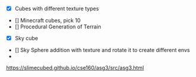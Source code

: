 - [x] Cubes with different texture types
- [] Minecraft cubes, pick 10
- [] Procedural Generation of Terrain
- [x] Sky cube
- [] Sky Sphere addition with texture and rotate it to create different envs
- 

https://slimecubed.github.io/cse160/asg3/src/asg3.html